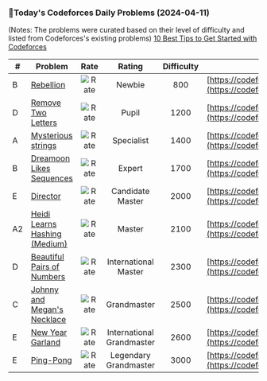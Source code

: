 ### 🌟Today's Codeforces Daily Problems (2024-04-11)
(Notes: The problems were curated based on their level of difficulty and listed from Codeforces's existing problems)
[10 Best Tips to Get Started with Codeforces](https://github.com/ika9810/Codeforces-Daily-Problems/blob/main/10%20Best%20Tips%20to%20Get%20Started%20with%20Codeforces.md)

| # | Problem | Rate| Rating | Difficulty | Contest |
|---| ----- | :--------: | :----------: | :----------: | ---------- |
|B|[Rebellion](https://codeforces.com/contest/1746/problem/B)|![Rate](https://img.shields.io/badge/Newbie-800-lightgrey)|Newbie|800|[https://codeforces.com/contest/1746](https://codeforces.com/contest/1746)|
|D|[Remove Two Letters](https://codeforces.com/contest/1800/problem/D)|![Rate](https://img.shields.io/badge/Pupil-1200-brightgreen)|Pupil|1200|[https://codeforces.com/contest/1800](https://codeforces.com/contest/1800)|
|A|[Mysterious strings](https://codeforces.com/contest/290/problem/A)|![Rate](https://img.shields.io/badge/Specialist-1400-9cf)|Specialist|1400|[https://codeforces.com/contest/290](https://codeforces.com/contest/290)|
|B|[Dreamoon Likes Sequences](https://codeforces.com/contest/1329/problem/B)|![Rate](https://img.shields.io/badge/Expert-1700-blue)|Expert|1700|[https://codeforces.com/contest/1329](https://codeforces.com/contest/1329)|
|E|[Director](https://codeforces.com/contest/45/problem/E)|![Rate](https://img.shields.io/badge/Candidate%20Master-2000-blueviolet)|Candidate Master|2000|[https://codeforces.com/contest/45](https://codeforces.com/contest/45)|
|A2|[Heidi Learns Hashing (Medium)](https://codeforces.com/contest/1184/problem/A2)|![Rate](https://img.shields.io/badge/Master-2100-orange)|Master|2100|[https://codeforces.com/contest/1184](https://codeforces.com/contest/1184)|
|D|[Beautiful Pairs of Numbers](https://codeforces.com/contest/403/problem/D)|![Rate](https://img.shields.io/badge/International%20Master-2300-orange)|International Master|2300|[https://codeforces.com/contest/403](https://codeforces.com/contest/403)|
|C|[Johnny and Megan's Necklace](https://codeforces.com/contest/1361/problem/C)|![Rate](https://img.shields.io/badge/Grandmaster-2500-red)|Grandmaster|2500|[https://codeforces.com/contest/1361](https://codeforces.com/contest/1361)|
|E|[New Year Garland](https://codeforces.com/contest/140/problem/E)|![Rate](https://img.shields.io/badge/International%20Grandmaster-2600-red)|International Grandmaster|2600|[https://codeforces.com/contest/140](https://codeforces.com/contest/140)|
|E|[Ping-Pong](https://codeforces.com/contest/319/problem/E)|![Rate](https://img.shields.io/badge/Legendary%20Grandmaster-3000-red)|Legendary Grandmaster|3000|[https://codeforces.com/contest/319](https://codeforces.com/contest/319)|
